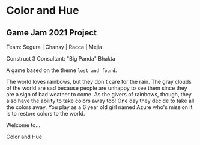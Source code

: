 # Color and Hue

## Game Jam 2021 Project
Team: Segura | Chansy | Racca | Mejia

Construct 3 Consultant: "Big Panda" Bhakta

A game based on the theme `lost and found`.

The world loves rainbows, but they don't care for the rain.
The gray clouds of the world are sad because people are
unhappy to see them since they are a sign of bad weather to come.
As the givers of rainbows, though, they also have the ability to take colors away too!
One day they decide to take all the colors away. You play as a 6 year old girl
named Azure who's mission it is to restore colors to the world.

Welcome to...

Color and Hue
